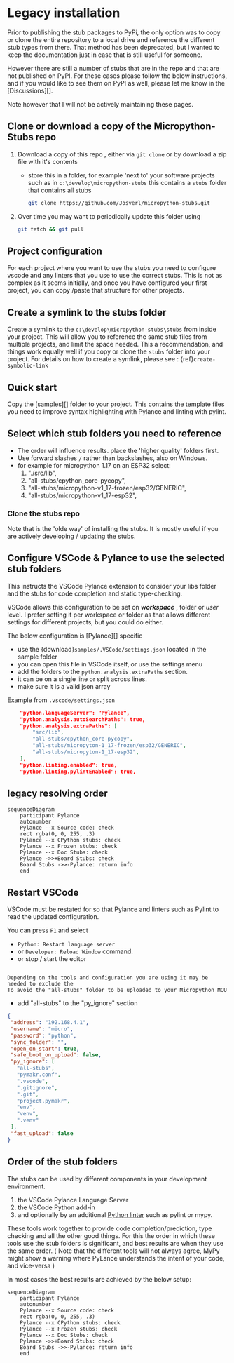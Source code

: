# Legacy installation

Prior to publishing the stub packages to PyPi, the only option was to copy or clone the entire repository to a local drive and reference the different stub types from there.
That method has been deprecated, but I wanted to keep the documentation just in case that is still useful for someone.

However there are still a number of stubs that are in the repo and that are not published on PyPI. For these cases please follow the below instructions, and if you would like to see them on PyPI as well, please let me know in the [Discussions][].

Note however that I will not be actively maintaining these pages.

## Clone or download a copy of the Micropython-Stubs repo

1. Download a copy of this repo , either via `git clone` or by download a zip file with it's contents

    - store this in a folder, for example 'next to' your software projects such as in `c:\develop\micropython-stubs`
      this contains a `stubs` folder that contains all stubs

      ```bash
      git clone https://github.com/Josverl/micropython-stubs.git
      ```

2. Over time you may want to periodically update this folder using

    ```bash
    git fetch && git pull
    ```

## Project configuration

For each project where you want to use the stubs you need to configure vscode and any linters that you use to use the correct stubs.
This is not as complex as it seems initially, and once you have configured your first project, you can copy /paste that structure for other projects.

## Create a symlink to the stubs folder

Create a symlink to the `c:\develop\micropython-stubs\stubs` from inside your project.
This will allow you to reference the same stub files from multiple projects, and limit the space
needed. This a recommendation, and things work equally well if you copy or clone the `stubs` folder into your project.
For details on how to create a symlink, please see : {ref}`create-symbolic-link`

## Quick start

Copy the [samples][] folder to your project.
This contains the template files you need to improve syntax highlighting with Pylance and linting with pylint.

## Select which stub folders you need to reference

- The order will influence results. place the 'higher quality' folders first.
- Use forward slashes `/` rather than backslashes, also on Windows.
- for example for micropython 1.17 on an ESP32 select:
    1. "./src/lib",
    2. "all-stubs/cpython_core-pycopy",
    3. "all-stubs/micropython-v1_17-frozen/esp32/GENERIC",
    4. "all-stubs/micropython-v1_17-esp32",

### Clone the stubs repo

Note that is the 'olde way' of installing the stubs.
It is mostly useful if you are actively developing / updating the stubs.

## Configure VSCode & Pylance to use the selected stub folders

This instructs the VSCode Pylance extension to consider your libs folder and the stubs for code completion and static type-checking.

VSCode allows this configuration to be set on **_workspace_** , folder or _user_ level. I prefer setting it per workspace or folder as that allows different settings for different projects, but you could do either.

The below configuration is [Pylance][] specific

- use the {download}`samples/.VSCode/settings.json` located in the sample folder
- you can open this file in VSCode itself, or use the settings menu
- add the folders to the `python.analysis.extraPaths` section.
- it can be on a single line or split across lines.
- make sure it is a valid json array

Example from `.vscode/settings.json`

```json
    "python.languageServer": "Pylance",
    "python.analysis.autoSearchPaths": true,
    "python.analysis.extraPaths": [
        "src/lib",
        "all-stubs/cpython_core-pycopy",
        "all-stubs/micropyton-1_17-frozen/esp32/GENERIC",
        "all-stubs/micropyton-1_17-esp32",
    ],
    "python.linting.enabled": true,
    "python.linting.pylintEnabled": true,
```

## legacy resolving order

```{mermaid}
sequenceDiagram
    participant Pylance
    autonumber
    Pylance --x Source code: check
    rect rgba(0, 0, 255, .3)
    Pylance --x CPython stubs: check
    Pylance --x Frozen stubs: check
    Pylance --x Doc Stubs: check
    Pylance ->>+Board Stubs: check
    Board Stubs ->>-Pylance: return info
    end
```

## Restart VSCode

VSCode must be restated for so that Pylance and linters such as Pylint to read the updated configuration.

You can press `F1` and select

- `Python: Restart language server`
- or `Developer: Reload Window` command.
- or stop / start the editor

```{note} Pymakr: Update pymakr.conf

Depending on the tools and configuration you are using it may be needed to exclude the
To avoid the "all-stubs" folder to be uploaded to your Micropython MCU

```

- add "all-stubs" to the "py_ignore" section

 ``` json
{
  "address": "192.168.4.1",
  "username": "micro",
  "password": "python",
  "sync_folder": "",
  "open_on_start": true,
  "safe_boot_on_upload": false,
  "py_ignore": [
    "all-stubs",
    "pymakr.conf",
    ".vscode",
    ".gitignore",
    ".git",
    "project.pymakr",
    "env",
    "venv",
    ".venv"
  ],
  "fast_upload": false
}
```

## Order of the stub folders

The stubs can be used by different components in your development environment.

 1. the VSCode Pylance Language Server
 2. the VSCode Python add-in
 3. and optionally by an additional [Python linter](https://code.visualstudio.com/docs/python/linting) such as pylint or mypy.

These tools work together to provide code completion/prediction, type checking and all the other good things.
For this the order in which these tools use the stub folders is significant, and best results are when they use the same order.
( Note that the different tools will not always agree, MyPy might show a warning where PyLance understands the intent of your code, and vice-versa )

In most cases the best results are achieved by the below setup:

```{mermaid}
sequenceDiagram
    participant Pylance
    autonumber
    Pylance --x Source code: check
    rect rgba(0, 0, 255, .3)
    Pylance --x CPython stubs: check
    Pylance --x Frozen stubs: check
    Pylance --x Doc Stubs: check
    Pylance ->>+Board Stubs: check
    Board Stubs ->>-Pylance: return info
    end
```
